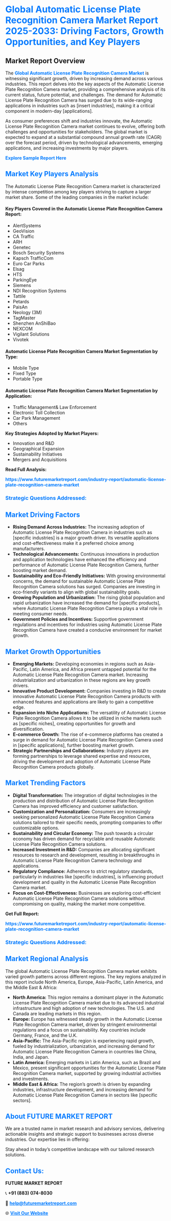 <h1 style="color: #007BFF;">Global Automatic License Plate Recognition Camera Market Report 2025-2033: Driving Factors, Growth Opportunities, and Key Players</h1>

<section id="overview">
<h2>Market Report Overview</h2>
<p>The <a href="https://www.futuremarketreport.com/industry-report/automatic-license-plate-recognition-camera-market" style="color: #007BFF; text-decoration: none;"><strong>Global Automatic License Plate Recognition Camera Market</strong></a> is witnessing significant growth, driven by increasing demand across various industries. This report delves into the key aspects of the Automatic License Plate Recognition Camera market, providing a comprehensive analysis of its current status, future potential, and challenges. The demand for Automatic License Plate Recognition Camera has surged due to its wide-ranging applications in industries such as [insert industries], making it a critical component in modern-day [applications].</p>
<p>As consumer preferences shift and industries innovate, the Automatic License Plate Recognition Camera market continues to evolve, offering both challenges and opportunities for stakeholders. The global market is expected to expand at a substantial compound annual growth rate (CAGR) over the forecast period, driven by technological advancements, emerging applications, and increasing investments by major players.</p>
</section>

<section id="overview">
<p><a href="https://www.futuremarketreport.com/request-sample/reportId=115531" style="color: #007BFF; text-decoration: none;"><strong>Explore Sample Report Here</strong></a></p>
</section>

<section id="key-players">
<h2 style="color: #007BFF;">Market Key Players Analysis</h2>
<p>The Automatic License Plate Recognition Camera market is characterized by intense competition among key players striving to capture a larger market share. Some of the leading companies in the market include:</p>
<h4>Key Players Covered in the Automatic License Plate Recognition Camera Report:</h4>
<ul><li>AlertSystems</li><li>GeoVision</li><li>CA Traffic</li><li>ARH</li><li>Genetec</li><li>Bosch Security Systems</li><li>Kapsch TrafficCom</li><li>Euro Car Parks</li><li>Elsag</li><li>HTS</li><li>ParkingEye</li><li>Siemens</li><li>NDI Recognition Systems</li><li>Tattile</li><li>Petards</li><li>PaisAn</li><li>Neology (3M)</li><li>TagMaster</li><li>Shenzhen AnShiBao</li><li>NEXCOM</li><li>Vigilant Solutions</li><li>Vivotek</li></ul>
<h4>Automatic License Plate Recognition Camera Market Segmentation by Type:</h4>
<ul><li>Mobile Type</li><li>Fixed Type</li><li>Portable Type</li></ul>

<h4>Automatic License Plate Recognition Camera Market Segmentation by Application:</h4>
<ul><li>Traffic Management&amp; Law Enforcement</li><li>Electronic Toll Collection</li><li>Car Park Management</li><li>Others</li></ul>
<p><strong>Key Strategies Adopted by Market Players:</strong></p>
<ul>
<li>Innovation and R&D</li>
<li>Geographical Expansion</li>
<li>Sustainability Initiatives</li>
<li>Mergers and Acquisitions</li>
</ul>
</section>

<section>
<p><strong>Read Full Analysis: </strong></p><a href="https://www.futuremarketreport.com/industry-report/automatic-license-plate-recognition-camera-market" style="color: #007BFF; text-decoration: none;"><strong>https://www.futuremarketreport.com/industry-report/automatic-license-plate-recognition-camera-market</strong></a>
<h3 style="color: #007BFF;">Strategic Questions Addressed:</h3>
</section>

<section id="driving-factors">
<h2 style="color: #007BFF;">Market Driving Factors</h2>
<ul>
<li><strong>Rising Demand Across Industries:</strong> The increasing adoption of Automatic License Plate Recognition Camera in industries such as [specific industries] is a major growth driver. Its versatile applications and cost-effectiveness make it a preferred choice among manufacturers.</li>
<li><strong>Technological Advancements:</strong> Continuous innovations in production and application technologies have enhanced the efficiency and performance of Automatic License Plate Recognition Camera, further boosting market demand.</li>
<li><strong>Sustainability and Eco-Friendly Initiatives:</strong> With growing environmental concerns, the demand for sustainable Automatic License Plate Recognition Camera solutions has surged. Companies are investing in eco-friendly variants to align with global sustainability goals.</li>
<li><strong>Growing Population and Urbanization:</strong> The rising global population and rapid urbanization have increased the demand for [specific products], where Automatic License Plate Recognition Camera plays a vital role in meeting consumer needs.</li>
<li><strong>Government Policies and Incentives:</strong> Supportive government regulations and incentives for industries using Automatic License Plate Recognition Camera have created a conducive environment for market growth.</li>
</ul>
</section>

<section id="growth-opportunities">
<h2 style="color: #007BFF;">Market Growth Opportunities</h2>
<ul>
<li><strong>Emerging Markets:</strong> Developing economies in regions such as Asia-Pacific, Latin America, and Africa present untapped potential for the Automatic License Plate Recognition Camera market. Increasing industrialization and urbanization in these regions are key growth drivers.</li>
<li><strong>Innovative Product Development:</strong> Companies investing in R&D to create innovative Automatic License Plate Recognition Camera products with enhanced features and applications are likely to gain a competitive edge.</li>
<li><strong>Expansion into Niche Applications:</strong> The versatility of Automatic License Plate Recognition Camera allows it to be utilized in niche markets such as [specific niches], creating opportunities for growth and diversification.</li>
<li><strong>E-commerce Growth:</strong> The rise of e-commerce platforms has created a surge in demand for Automatic License Plate Recognition Camera used in [specific applications], further boosting market growth.</li>
<li><strong>Strategic Partnerships and Collaborations:</strong> Industry players are forming partnerships to leverage shared expertise and resources, driving the development and adoption of Automatic License Plate Recognition Camera products globally.</li>
</ul>
</section>

<section id="trending-factors">
<h2 style="color: #007BFF;">Market Trending Factors</h2>
<ul>
<li><strong>Digital Transformation:</strong> The integration of digital technologies in the production and distribution of Automatic License Plate Recognition Camera has improved efficiency and customer satisfaction.</li>
<li><strong>Customization and Personalization:</strong> Consumers are increasingly seeking personalized Automatic License Plate Recognition Camera solutions tailored to their specific needs, prompting companies to offer customizable options.</li>
<li><strong>Sustainability and Circular Economy:</strong> The push towards a circular economy has driven demand for recyclable and reusable Automatic License Plate Recognition Camera solutions.</li>
<li><strong>Increased Investment in R&D:</strong> Companies are allocating significant resources to research and development, resulting in breakthroughs in Automatic License Plate Recognition Camera technology and applications.</li>
<li><strong>Regulatory Compliance:</strong> Adherence to strict regulatory standards, particularly in industries like [specific industries], is influencing product development and quality in the Automatic License Plate Recognition Camera market.</li>
<li><strong>Focus on Cost-Effectiveness:</strong> Businesses are exploring cost-efficient Automatic License Plate Recognition Camera solutions without compromising on quality, making the market more competitive.</li>
</ul>
</section>

<section>
<p><strong>Get Full Report: </strong></p><a href="https://www.futuremarketreport.com/industry-report/automatic-license-plate-recognition-camera-market" style="color: #007BFF; text-decoration: none;"><strong>https://www.futuremarketreport.com/industry-report/automatic-license-plate-recognition-camera-market</strong></a>
<h3 style="color: #007BFF;">Strategic Questions Addressed:</h3>
</section>


<section id="regional-analysis">
<h2 style="color: #007BFF;">Market Regional Analysis</h2>
<p>The global Automatic License Plate Recognition Camera market exhibits varied growth patterns across different regions. The key regions analyzed in this report include North America, Europe, Asia-Pacific, Latin America, and the Middle East & Africa:</p>
<ul>
<li><strong>North America:</strong> This region remains a dominant player in the Automatic License Plate Recognition Camera market due to its advanced industrial infrastructure and high adoption of new technologies. The U.S. and Canada are leading markets in this region.</li>
<li><strong>Europe:</strong> Europe has witnessed steady growth in the Automatic License Plate Recognition Camera market, driven by stringent environmental regulations and a focus on sustainability. Key countries include Germany, France, and the U.K.</li>
<li><strong>Asia-Pacific:</strong> The Asia-Pacific region is experiencing rapid growth, fueled by industrialization, urbanization, and increasing demand for Automatic License Plate Recognition Camera in countries like China, India, and Japan.</li>
<li><strong>Latin America:</strong> Emerging markets in Latin America, such as Brazil and Mexico, present significant opportunities for the Automatic License Plate Recognition Camera market, supported by growing industrial activities and investments.</li>
<li><strong>Middle East & Africa:</strong> The region’s growth is driven by expanding industries, infrastructure development, and increasing demand for Automatic License Plate Recognition Camera in sectors like [specific sectors].</li>
</ul>
</section>

<footer>
<h2 style="color: #007BFF;">About FUTURE MARKET REPORT</h2>
<p>We are a trusted name in market research and advisory services, delivering actionable insights and strategic support to businesses across diverse industries. Our expertise lies in offering:</p>

<p>Stay ahead in today’s competitive landscape with our tailored research solutions.</p>

<h2 style="color: #007BFF;">Contact Us:</h2>
<p><strong>FUTURE MARKET REPORT</strong></p>
<p>📞 <strong>+91 (883) 074-8030</strong></p>
<p>📧 <strong><a href="mailto:help@futuremarketreport.com" style="color: #007BFF;">help@futuremarketreport.com</a></strong></p>
<p>🌐 <strong><a href="https://www.futuremarketreport.com/" style="color: #007BFF;">Visit Our Website</a></strong></p>
</footer>
